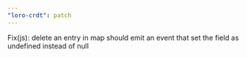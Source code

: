 ```yaml
---
"loro-crdt": patch
---
```


Fix(js): delete an entry in map should emit an event that set the field as undefined instead of null
